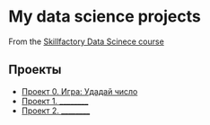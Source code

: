 # My data science projects
From the [Skillfactory Data Scinece course](http://skillfactory.ru/data-scientist)

## Проекты
    
* [Проект 0. Игра: Удадай число](https://github.com/IvanRatelin/sf_data_science/tree/main/project_0)
* [Проект 1. ________](______)
* [Проект 2. ________](______)

